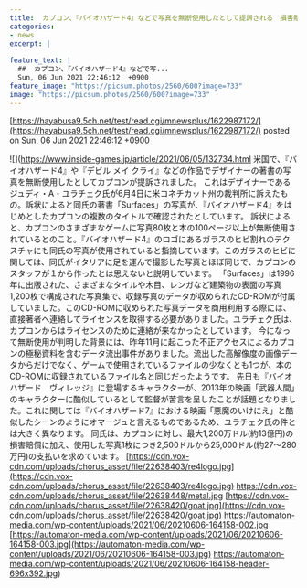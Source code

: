 ```yaml
---
title:  カプコン、『バイオハザード4』などで写真を無断使用したとして提訴される　損害賠償請求は1,200万ドル  
categories:
- news
excerpt: |
  
feature_text: |
  ##  カプコン、『バイオハザード4』などで写...
  Sun, 06 Jun 2021 22:46:12  +0900
feature_image: "https://picsum.photos/2560/600?image=733"
image: "https://picsum.photos/2560/600?image=733"
---
```


[https://hayabusa9.5ch.net/test/read.cgi/mnewsplus/1622987172/](https://hayabusa9.5ch.net/test/read.cgi/mnewsplus/1622987172/)
posted on Sun, 06 Jun 2021 22:46:12  +0900

<!--more-->

![](https://www.inside-games.jp/article/2021/06/05/132734.html 米国で、『バイオハザード4』や『デビル メイ クライ』などの作品でデザイナーの著書の写真を無断使用したとしてカプコンが提訴されました。 これはデザイナーであるジュディ・A・ユラチェク氏が6月4日に米コネチカット州の裁判所に訴えたもの。訴状によると同氏の著書「Surfaces」の写真が、『バイオハザード4』をはじめとしたカプコンの複数のタイトルで確認されたとしています。 訴状によると、カプコンのさまざまなゲームに写真80枚と本の100ページ以上が無断使用されているとのこと。『バイオハザード4』のロゴにあるガラスのヒビ割れのテクスチャにも同氏の写真が使用されていると指摘しています。このガラスのヒビに関しては、同氏がイタリアに足を運んで撮影した写真とほぼ同じで、カプコンのスタッフが１から作ったとは思えないと説明しています。 「Surfaces」は1996年に出版された、さまざまなタイルや木目、レンガなど建築物の表面の写真1,200枚で構成された写真集で、収録写真のデータが収められたCD-ROMが付属していました。このCD-ROMに収められた写真データを商用利用する際には、直接著者へ連絡してライセンスを取得する必要がありました。ユラチェク氏は、カプコンからはライセンスのために連絡が来なかったとしています。 今になって無断使用が判明した背景には、昨年11月に起こった不正アクセスによるカプコンの極秘資料を含むデータ流出事件がありました。流出した高解像度の画像データからだけでなく、ゲームで使用されているファイルの少なくとも1つが、本のCD-ROMに収録されているファイル名と同じだったようです。 先日も『バイオハザード　ヴィレッジ』に登場するキャラクターが、2013年の映画「武器人間」のキャラクターに酷似しているとして監督が苦言を呈したことが話題となりました。これに関しては『バイオハザード7』における映画「悪魔のいけにえ」と酷似したシーンのようにオマージュと言えるものであるため、ユラチェク氏の件とは大きく異なります。 同氏は、カプコンに対し、最大1,200万ドル(約13億円)の損害賠償に加え、使用した写真1枚につき2,500ドルから25,000ドル(約27〜280万円)の支払いを求めています。 [https://cdn.vox-cdn.com/uploads/chorus_asset/file/22638403/re4logo.jpg](https://cdn.vox-cdn.com/uploads/chorus_asset/file/22638403/re4logo.jpg) https://cdn.vox-cdn.com/uploads/chorus_asset/file/22638448/metal.jpg [https://cdn.vox-cdn.com/uploads/chorus_asset/file/22638420/goat.jpg](https://cdn.vox-cdn.com/uploads/chorus_asset/file/22638420/goat.jpg) https://automaton-media.com/wp-content/uploads/2021/06/20210606-164158-002.jpg [https://automaton-media.com/wp-content/uploads/2021/06/20210606-164158-003.jpg](https://automaton-media.com/wp-content/uploads/2021/06/20210606-164158-003.jpg) https://automaton-media.com/wp-content/uploads/2021/06/20210606-164158-header-696x392.jpg)
